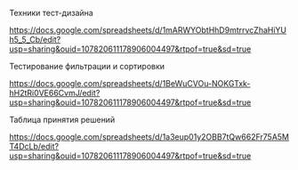 Техники тест-дизайна

https://docs.google.com/spreadsheets/d/1mARWYObtHhD9mtrrvcZhaHiYUh5_5_Cb/edit?usp=sharing&ouid=107820611178906004497&rtpof=true&sd=true

Тестирование фильтрации и сортировки

https://docs.google.com/spreadsheets/d/1BeWuCVOu-NOKGTxk-hH2tRi0VE66CvmJ/edit?usp=sharing&ouid=107820611178906004497&rtpof=true&sd=true

Таблица принятия решений

https://docs.google.com/spreadsheets/d/1a3eup01y2OBB7tQw662Fr75A5MT4DcLb/edit?usp=sharing&ouid=107820611178906004497&rtpof=true&sd=true
